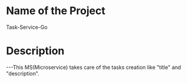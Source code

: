 # Name of the Project

Task-Service-Go


# Description

---This MS(Microservice) takes care of the tasks creation like "title" and "description".